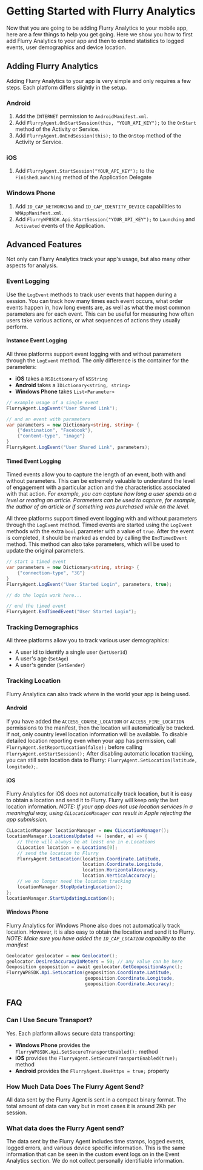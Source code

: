 # Getting Started with Flurry Analytics
Now that you are going to be adding Flurry Analytics to your mobile app, here are a few things to help you get going. Here we show you how to first add Flurry Analytics to your app and then to extend statistics to logged events, user demographics and device location.

## Adding Flurry Analytics
Adding Flurry Analytics to your app is very simple and only requires a few steps. Each platform differs slightly in the setup.

### Android
1. Add the `INTERNET` permission to `AndroidManifest.xml`.
2. Add `FlurryAgent.OnStartSession(this, "YOUR_API_KEY");` to the `OnStart` method of the Activity or Service.
3. Add `FlurryAgent.OnEndSession(this);` to the `OnStop` method of the Activity or Service.

### iOS
1. Add `FlurryAgent.StartSession("YOUR_API_KEY");` to the `FinishedLaunching` method of the Application Delegate

### Windows Phone
1. Add `ID_CAP_NETWORKING` and `ID_CAP_IDENTITY_DEVICE` capabilities to `WMAppManifest.xml`.
2. Add `FlurryWP8SDK.Api.StartSession("YOUR_API_KEY");` to `Launching` and `Activated` events of the Application.

## Advanced Features
Not only can Flurry Analytics track your app's usage, but also many other aspects for analysis.

### Event Logging
Use the `LogEvent` methods to track user events that happen during a session. You can track how many times each event occurs, what order events happen in, how long events are, as well as what the most common parameters are for each event. This can be useful for measuring how often users take various actions, or what sequences of actions they usually perform.

#### Instance Event Logging
All three platforms support event logging with and without parameters through the `LogEvent` method. The only difference is the container for the parameters:

* **iOS** takes a `NSDictionary` of `NSString`
* **Android** takes a `IDictionary<string, string>` 
* **Windows Phone** takes `List<Parameter>`
 
```csharp
// example usage of a single event
FlurryAgent.LogEvent("User Shared Link");

// and an event with parameters
var parameters = new Dictionary<string, string> {
    {"destination", "Facebook"},
    {"content-type", "image"}
}
FlurryAgent.LogEvent("User Shared Link", parameters);
```

#### Timed Event Logging
Timed events allow you to capture the length of an event, both with and without parameters. This can be extremely valuable to understand the level of engagement with a particular action and the characteristics associated with that action. 
*For example, you can capture how long a user spends on a level or reading an article. Parameters can be used to capture, for example, the author of an article or if something was purchased while on the level.*

All three platforms support timed event logging with and without parameters through the `LogEvent` method. Timed events are started using the `LogEvent` methods with the extra `bool` parameter with a value of `true`. After the event is completed, it should be marked as ended by calling the `EndTimedEvent` method. This method can also take parameters, which will be used to update the original parameters.

```csharp
// start a timed event
var parameters = new Dictionary<string, string> {
    {"connection-type", "3G"}
}
FlurryAgent.LogEvent("User Started Login", parameters, true);

// do the login work here...

// end the timed event
FlurryAgent.EndTimedEvent("User Started Login");
```

### Tracking Demographics
All three platforms allow you to track various user demographics:

* A user id to identify a single user (`SetUserId`)
* A user's age (`SetAge`)
* A user's gender (`SetGender`)

### Tracking Location
Flurry Analytics can also track where in the world your app is being used.

#### Android
If you have added the `ACCESS_COARSE_LOCATION` or `ACCESS_FINE_LOCATION` permissions to the manifest, then the location will automatically be tracked. If not, only country level location information will be available. 
To disable detailed location reporting even when your app has permission, call `FlurryAgent.SetReportLocation(false);` before calling `FlurryAgent.onStartSession();`
After disabling automatic location tracking, you can still setn location data to Flurry: `FlurryAgent.SetLocation(latitude, longitude);`.

#### iOS
Flurry Analytics for iOS does not automatically track location, but it is easy to obtain a location and send it to Flurry. Flurry will keep only the last location information.
*NOTE: If your app does not use location services in a meaningful way, using `CLLocationManager` can result in Apple rejecting the app submission.*

```csharp
CLLocationManager locationManager = new CLLocationManager();
locationManager.LocationsUpdated += (sender, e) => {
    // there will always be at least one in e.Locations
    CLLocation location = e.Locations[0];
    // send the location to Flurry
    FlurryAgent.SetLocation(location.Coordinate.Latitude,
                            location.Coordinate.Longitude,
                            location.HorizontalAccuracy,
                            location.VerticalAccuracy);
    // we no longer need the location tracking
    locationManager.StopUpdatingLocation();
};
locationManager.StartUpdatingLocation();
```

#### Windows Phone
Flurry Analytics for Windows Phone also does not automatically track location. However, it is also easy to obtain the location and send it to Flurry.
*NOTE: Make sure you have added the `ID_CAP_LOCATION` capability to the manifest*

```csharp
Geolocator geolocator = new Geolocator();
geolocator.DesiredAccuracyInMeters = 50; // any value can be here
Geoposition geoposition = await geolocator.GetGeopositionAsync();
FlurryWP8SDK.Api.SetLocation(geoposition.Coordinate.Latitude, 
                             geoposition.Coordinate.Longitude, 
                             geoposition.Coordinate.Accuracy);
```

## FAQ
### Can I Use Secure Transport?
Yes. Each platform allows secure data transporting:

* **Windows Phone** provides the `FlurryWP8SDK.Api.SetSecureTransportEnabled();` method
* **iOS** provides the `FlurryAgent.SetSecureTransportEnabled(true);` method
* **Android** provides the `FlurryAgent.UseHttps = true;` property

### How Much Data Does The Flurry Agent Send?
All data sent by the Flurry Agent is sent in a compact binary format. The total amount of data can vary but in most cases it is around 2Kb per session.

### What data does the Flurry Agent send?
The data sent by the Flurry Agent includes time stamps, logged events, logged errors, and various device specific  information. This is the same information that can be seen in the custom event logs on in the Event Analytics 
section. We do not collect personally identifiable information.   